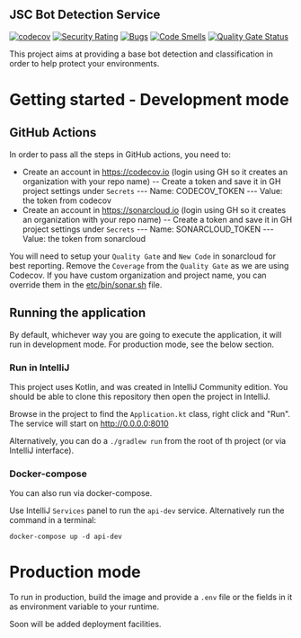 JSC Bot Detection Service
--

[![codecov](https://codecov.io/gh/jscoobyced/jsc-bot-detection/branch/main/graph/badge.svg?token=PH2V3Y06AF)](https://codecov.io/gh/jscoobyced/jsc-bot-detection)
[![Security Rating](https://sonarcloud.io/api/project_badges/measure?project=jscoobyced_jsc-bot-detection&metric=security_rating)](https://sonarcloud.io/summary/new_code?id=jscoobyced_jsc-bot-detection)
[![Bugs](https://sonarcloud.io/api/project_badges/measure?project=jscoobyced_jsc-bot-detection&metric=bugs)](https://sonarcloud.io/summary/new_code?id=jscoobyced_jsc-bot-detection)
[![Code Smells](https://sonarcloud.io/api/project_badges/measure?project=jscoobyced_jsc-bot-detection&metric=code_smells)](https://sonarcloud.io/summary/new_code?id=jscoobyced_jsc-bot-detection)
[![Quality Gate Status](https://sonarcloud.io/api/project_badges/measure?project=jscoobyced_jsc-bot-detection&metric=alert_status)](https://sonarcloud.io/summary/new_code?id=jscoobyced_jsc-bot-detection)


This project aims at providing a base bot detection and classification in order to help protect your environments.

# Getting started - Development mode

## GitHub Actions

In order to pass all the steps in GitHub actions, you need to:
- Create an account in https://codecov.io (login using GH so it creates an organization with your repo name)
-- Create a token and save it in GH project settings under `Secrets`
--- Name: CODECOV_TOKEN
--- Value: the token from codecov
- Create an account in https://sonarcloud.io (login using GH so it creates an organization with your repo name)
-- Create a token and save it in GH project settings under `Secrets`
--- Name: SONARCLOUD_TOKEN
--- Value: the token from sonarcloud

You will need to setup your `Quality Gate` and `New Code` in sonarcloud for best reporting. Remove the `Coverage` from the `Quality Gate` as we are using Codecov.
If you have custom organization and project name, you can override them in the [etc/bin/sonar.sh](etc/bin/sonar.sh) file.

## Running the application

By default, whichever way you are going to execute the application, it will run in development mode. For production mode, see the below section. 

### Run in IntelliJ
This project uses Kotlin, and was created in IntelliJ Community edition. You should be able to clone this repository then open the project in IntelliJ.

Browse in the project to find the `Application.kt` class, right click and "Run". The service will start on http://0.0.0.0:8010

Alternatively, you can do a `./gradlew run` from the root of th project (or via IntelliJ interface).

### Docker-compose

You can also run via docker-compose.

Use IntelliJ `Services` panel to run the `api-dev` service. Alternatively run the command in a terminal:
```shell
docker-compose up -d api-dev
```

# Production mode
To run in production, build the image and provide a `.env` file or the fields in it as environment variable to your runtime.

Soon will be added deployment facilities.